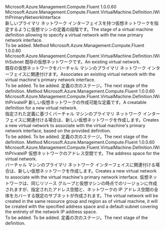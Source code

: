 <Type Name="IWithNetwork" FullName="Microsoft.Azure.Management.Compute.Fluent.VirtualMachine.Definition.IWithNetwork">
  <TypeSignature Language="C#" Value="public interface IWithNetwork : Microsoft.Azure.Management.Compute.Fluent.VirtualMachine.Definition.IWithPrimaryNetworkInterface" />
  <TypeSignature Language="ILAsm" Value=".class public interface auto ansi abstract IWithNetwork implements class Microsoft.Azure.Management.Compute.Fluent.VirtualMachine.Definition.IWithPrimaryNetworkInterface" />
  <TypeSignature Language="DocId" Value="T:Microsoft.Azure.Management.Compute.Fluent.VirtualMachine.Definition.IWithNetwork" />
  <TypeSignature Language="VB.NET" Value="Public Interface IWithNetwork&#xA;Implements IWithPrimaryNetworkInterface" />
  <TypeSignature Language="F#" Value="type IWithNetwork = interface&#xA;    interface IWithPrimaryNetworkInterface" />
  <AssemblyInfo>
    <AssemblyName>Microsoft.Azure.Management.Compute.Fluent</AssemblyName>
    <AssemblyVersion>1.0.0.60</AssemblyVersion>
  </AssemblyInfo>
  <Interfaces>
    <Interface>
      <InterfaceName>Microsoft.Azure.Management.Compute.Fluent.VirtualMachine.Definition.IWithPrimaryNetworkInterface</InterfaceName>
    </Interface>
  </Interfaces>
  <Docs>
    <summary>
            <span data-ttu-id="0e516-101">新しいプライマリ ネットワーク インターフェイスを持つ仮想ネットワークを指定するように仮想マシンの定義の段階です。</span><span class="sxs-lookup"><span data-stu-id="0e516-101">The stage of a virtual machine definition allowing to specify a virtual network with the new primary network interface.</span></span>
            </summary>
    <remarks>To be added.</remarks>
  </Docs>
  <Members>
    <Member MemberName="WithExistingPrimaryNetwork">
      <MemberSignature Language="C#" Value="public Microsoft.Azure.Management.Compute.Fluent.VirtualMachine.Definition.IWithSubnet WithExistingPrimaryNetwork (Microsoft.Azure.Management.Network.Fluent.INetwork network);" />
      <MemberSignature Language="ILAsm" Value=".method public hidebysig newslot virtual instance class Microsoft.Azure.Management.Compute.Fluent.VirtualMachine.Definition.IWithSubnet WithExistingPrimaryNetwork(class Microsoft.Azure.Management.Network.Fluent.INetwork network) cil managed" />
      <MemberSignature Language="DocId" Value="M:Microsoft.Azure.Management.Compute.Fluent.VirtualMachine.Definition.IWithNetwork.WithExistingPrimaryNetwork(Microsoft.Azure.Management.Network.Fluent.INetwork)" />
      <MemberSignature Language="VB.NET" Value="Public Function WithExistingPrimaryNetwork (network As INetwork) As IWithSubnet" />
      <MemberSignature Language="F#" Value="abstract member WithExistingPrimaryNetwork : Microsoft.Azure.Management.Network.Fluent.INetwork -&gt; Microsoft.Azure.Management.Compute.Fluent.VirtualMachine.Definition.IWithSubnet" Usage="iWithNetwork.WithExistingPrimaryNetwork network" />
      <MemberType>Method</MemberType>
      <AssemblyInfo>
        <AssemblyName>Microsoft.Azure.Management.Compute.Fluent</AssemblyName>
        <AssemblyVersion>1.0.0.60</AssemblyVersion>
      </AssemblyInfo>
      <ReturnValue>
        <ReturnType>Microsoft.Azure.Management.Compute.Fluent.VirtualMachine.Definition.IWithSubnet</ReturnType>
      </ReturnValue>
      <Parameters>
        <Parameter Name="network" Type="Microsoft.Azure.Management.Network.Fluent.INetwork" />
      </Parameters>
      <Docs>
        <param name="network"><span data-ttu-id="0e516-102">既存の仮想ネットワークです。</span><span class="sxs-lookup"><span data-stu-id="0e516-102">An existing virtual network.</span></span></param>
        <summary>
            <span data-ttu-id="0e516-103">既存の仮想ネットワークをバーチャル マシンのプライマリ ネットワーク インターフェイスに関連付けます。</span><span class="sxs-lookup"><span data-stu-id="0e516-103">Associates an existing virtual network with the virtual machine's primary network interface.</span></span>
            </summary>
        <returns>To be added.</returns>
        <remarks>To be added.</remarks>
        <return><span data-ttu-id="0e516-104">定義の次のステージ。</span><span class="sxs-lookup"><span data-stu-id="0e516-104">The next stage of the definition.</span></span></return>
      </Docs>
    </Member>
    <Member MemberName="WithNewPrimaryNetwork">
      <MemberSignature Language="C#" Value="public Microsoft.Azure.Management.Compute.Fluent.VirtualMachine.Definition.IWithPrivateIP WithNewPrimaryNetwork (Microsoft.Azure.Management.ResourceManager.Fluent.Core.ResourceActions.ICreatable&lt;Microsoft.Azure.Management.Network.Fluent.INetwork&gt; creatable);" />
      <MemberSignature Language="ILAsm" Value=".method public hidebysig newslot virtual instance class Microsoft.Azure.Management.Compute.Fluent.VirtualMachine.Definition.IWithPrivateIP WithNewPrimaryNetwork(class Microsoft.Azure.Management.ResourceManager.Fluent.Core.ResourceActions.ICreatable`1&lt;class Microsoft.Azure.Management.Network.Fluent.INetwork&gt; creatable) cil managed" />
      <MemberSignature Language="DocId" Value="M:Microsoft.Azure.Management.Compute.Fluent.VirtualMachine.Definition.IWithNetwork.WithNewPrimaryNetwork(Microsoft.Azure.Management.ResourceManager.Fluent.Core.ResourceActions.ICreatable{Microsoft.Azure.Management.Network.Fluent.INetwork})" />
      <MemberSignature Language="VB.NET" Value="Public Function WithNewPrimaryNetwork (creatable As ICreatable(Of INetwork)) As IWithPrivateIP" />
      <MemberSignature Language="F#" Value="abstract member WithNewPrimaryNetwork : Microsoft.Azure.Management.ResourceManager.Fluent.Core.ResourceActions.ICreatable&lt;Microsoft.Azure.Management.Network.Fluent.INetwork&gt; -&gt; Microsoft.Azure.Management.Compute.Fluent.VirtualMachine.Definition.IWithPrivateIP" Usage="iWithNetwork.WithNewPrimaryNetwork creatable" />
      <MemberType>Method</MemberType>
      <AssemblyInfo>
        <AssemblyName>Microsoft.Azure.Management.Compute.Fluent</AssemblyName>
        <AssemblyVersion>1.0.0.60</AssemblyVersion>
      </AssemblyInfo>
      <ReturnValue>
        <ReturnType>Microsoft.Azure.Management.Compute.Fluent.VirtualMachine.Definition.IWithPrivateIP</ReturnType>
      </ReturnValue>
      <Parameters>
        <Parameter Name="creatable" Type="Microsoft.Azure.Management.ResourceManager.Fluent.Core.ResourceActions.ICreatable&lt;Microsoft.Azure.Management.Network.Fluent.INetwork&gt;" />
      </Parameters>
      <Docs>
        <param name="creatable"><span data-ttu-id="0e516-105">新しい仮想ネットワークの作成可能な定義です。</span><span class="sxs-lookup"><span data-stu-id="0e516-105">A creatable definition for a new virtual network.</span></span></param>
        <summary>
            <span data-ttu-id="0e516-106">指定された定義に基づくバーチャル マシンのプライマリ ネットワーク インターフェイスに関連付ける場合は、新しい仮想ネットワークを作成します。</span><span class="sxs-lookup"><span data-stu-id="0e516-106">Creates a new virtual network to associate with the virtual machine's primary network interface, based on the provided definition.</span></span>
            </summary>
        <returns>To be added.</returns>
        <remarks>To be added.</remarks>
        <return><span data-ttu-id="0e516-107">定義の次のステージ。</span><span class="sxs-lookup"><span data-stu-id="0e516-107">The next stage of the definition.</span></span></return>
      </Docs>
    </Member>
    <Member MemberName="WithNewPrimaryNetwork">
      <MemberSignature Language="C#" Value="public Microsoft.Azure.Management.Compute.Fluent.VirtualMachine.Definition.IWithPrivateIP WithNewPrimaryNetwork (string addressSpace);" />
      <MemberSignature Language="ILAsm" Value=".method public hidebysig newslot virtual instance class Microsoft.Azure.Management.Compute.Fluent.VirtualMachine.Definition.IWithPrivateIP WithNewPrimaryNetwork(string addressSpace) cil managed" />
      <MemberSignature Language="DocId" Value="M:Microsoft.Azure.Management.Compute.Fluent.VirtualMachine.Definition.IWithNetwork.WithNewPrimaryNetwork(System.String)" />
      <MemberSignature Language="VB.NET" Value="Public Function WithNewPrimaryNetwork (addressSpace As String) As IWithPrivateIP" />
      <MemberSignature Language="F#" Value="abstract member WithNewPrimaryNetwork : string -&gt; Microsoft.Azure.Management.Compute.Fluent.VirtualMachine.Definition.IWithPrivateIP" Usage="iWithNetwork.WithNewPrimaryNetwork addressSpace" />
      <MemberType>Method</MemberType>
      <AssemblyInfo>
        <AssemblyName>Microsoft.Azure.Management.Compute.Fluent</AssemblyName>
        <AssemblyVersion>1.0.0.60</AssemblyVersion>
      </AssemblyInfo>
      <ReturnValue>
        <ReturnType>Microsoft.Azure.Management.Compute.Fluent.VirtualMachine.Definition.IWithPrivateIP</ReturnType>
      </ReturnValue>
      <Parameters>
        <Parameter Name="addressSpace" Type="System.String" />
      </Parameters>
      <Docs>
        <param name="addressSpace"><span data-ttu-id="0e516-108">仮想ネットワークのアドレス空間です。</span><span class="sxs-lookup"><span data-stu-id="0e516-108">The address space for the virtual network.</span></span></param>
        <summary>
            <span data-ttu-id="0e516-109">バーチャル マシンのプライマリ ネットワーク インターフェイスに関連付ける場合は、新しい仮想ネットワークを作成します。</span><span class="sxs-lookup"><span data-stu-id="0e516-109">Creates a new virtual network to associate with the virtual machine's primary network interface.</span></span>
            <span data-ttu-id="0e516-110">仮想ネットワークは、同じリソース グループと仮想マシンの時点でのリージョンに作成されますが、指定されたアドレス空間と、ネットワークの IP アドレス空間の全体をカバーする既定のサブネットが作成されます。</span><span class="sxs-lookup"><span data-stu-id="0e516-110">The virtual network will be created in the same resource group and region as of virtual machine, it will be created with the specified address space and a default subnet covering the entirety of the network IP address space.</span></span>
            </summary>
        <returns>To be added.</returns>
        <remarks>To be added.</remarks>
        <return><span data-ttu-id="0e516-111">定義の次のステージ。</span><span class="sxs-lookup"><span data-stu-id="0e516-111">The next stage of the definition.</span></span></return>
      </Docs>
    </Member>
  </Members>
</Type>